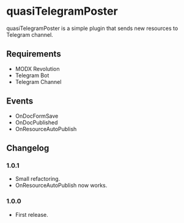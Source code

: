 # quasiTelegramPoster
quasiTelegramPoster is a simple plugin that sends  new resources to Telegram channel.

## Requirements
* MODX Revolution
* Telegram Bot
* Telegram Channel

## Events
* OnDocFormSave
* OnDocPublished
* OnResourceAutoPublish

## Changelog

### 1.0.1
* Small refactoring.
* OnResourceAutoPublish now works.

### 1.0.0
* First release.
